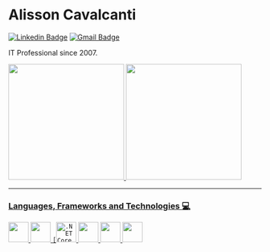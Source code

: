 # Alisson Cavalcanti

[![Linkedin Badge](https://img.shields.io/badge/-Alisson%20cavalcanti-00875f?style=flat-square&logo=Linkedin&logoColor=white&link=https://www.linkedin.com/in/alisson-cavalcanti-417b30b8/)](https://www.linkedin.com/in/alisson-cavalcanti-417b30b8/) 
[![Gmail Badge](https://img.shields.io/badge/-alissoncavalcanticma@gmail.com-00875f?style=flat-square&logo=Gmail&logoColor=white&link=mailto:alissoncavalcanticma@gmail.com)](mailto:alissoncavalcanticma@gmail.com)

IT Professional since 2007.

<div align="left">
  <a href="https://github.com/alissoncavalcanticma">
  <img height="230em" src="https://github-readme-stats-sigma-five.vercel.app/api?username=alissoncavalcanticma&show_icons=true&theme=dark&include_all_commits=true&count_private=true"/>
  <img height="230em" src="https://github-readme-stats.vercel.app/api/top-langs/?username=alissoncavalcanticma&theme=dracula&hide=python,html,css,tsql,hack,pug,mustache"/>
</div>

<hr>

### Languages, Frameworks and Technologies :computer:
<p>
<!--JAVA-->
<code><img height="40" src="https://4a7efb2d53317100f611-1d7064c4f7b6de25658a4199efb34975.ssl.cf1.rackcdn.com/java-emergency-upgrade-installers-showcase_image-2-p-2057.jpg"></code>
<!--MULESOFT-->
<code><img height="40" src="https://www.kindpng.com/picc/m/13-138791_best-practices-for-mule-project-mulesoft-hd-png.png"></code>
<!--C#-->
<code>[<img height="40" alt=".NET Core" src="https://e7.pngegg.com/pngimages/385/581/png-clipart-brand-logo-microsoft-net-and-sap-microsoft-lumia-paperback-framework-icon-purple-blue-thumbnail.png"></code>
<!--NodeJS-->
<code><img height="40" src="https://www.kindpng.com/picc/m/656-6568580_nodejs-logo-png-transparent-node-js-icon-png.png"></code>
<!--JAVASCRIPT-->
<code><img height="40" src="https://raw.githubusercontent.com/shinokada/shinokada/master/assets/javascript.png"></code>
<!--PHP-->
<code><img height="40" src="https://w7.pngwing.com/pngs/779/126/png-transparent-php-laravel-computer-icons-application-programming-interface-zabbix-php-logo-text-logo-programming-language.png"></code>

</a>

